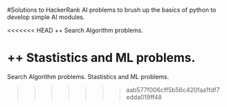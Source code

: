 #Solutions to HackerRank AI problems to brush up the basics of python to develop simple AI modules.

<<<<<<< HEAD
++ Search Algorithm problems.

++ Stastistics and ML problems.
=======
 Search Algorithm problems.
 Stastistics and ML problems.
>>>>>>> aab577f006cff5b56c420faa1fdf7edda019ff48
